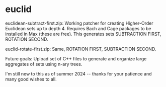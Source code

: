 # euclid
euclidean-subtract-first.zip:
Working patcher for creating Higher-Order Euclidean sets up to depth 4. Requires Bach and Cage packages to be installed in Max (these are free). This generates sets SUBTRACTION FIRST, ROTATION SECOND.

euclid-rotate-first.zip:
Same, ROTATION FIRST, SUBTRACTION SECOND.

Future goals:
Upload set of C++ files to generate and organize large aggregates of sets using n-ary trees.

I'm still new to this as of summer 2024 -- thanks for your patience and many good wishes to all.
